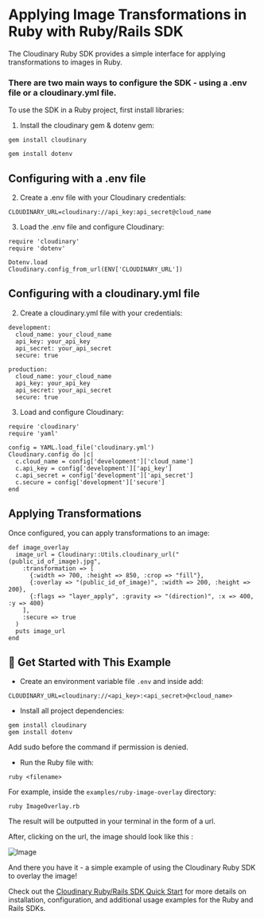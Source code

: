 # Applying Image Transformations in Ruby with Ruby/Rails SDK

The Cloudinary Ruby SDK provides a simple interface for applying transformations to images in Ruby.

### There are two main ways to configure the SDK - using a .env file or a cloudinary.yml file.

To use the SDK in a Ruby project, first install libraries:

1. Install the cloudinary gem & dotenv gem:

```
gem install cloudinary 
```
```
gem install dotenv
```

## Configuring with a .env file

2. Create a .env file with your Cloudinary credentials:

```
CLOUDINARY_URL=cloudinary://api_key:api_secret@cloud_name
```

3. Load the .env file and configure Cloudinary:

```
require 'cloudinary'
require 'dotenv'

Dotenv.load
Cloudinary.config_from_url(ENV['CLOUDINARY_URL'])
```
## Configuring with a cloudinary.yml file

2. Create a cloudinary.yml file with your credentials:

```
development:
  cloud_name: your_cloud_name
  api_key: your_api_key
  api_secret: your_api_secret
  secure: true

production:
  cloud_name: your_cloud_name
  api_key: your_api_key
  api_secret: your_api_secret
  secure: true
```

3. Load and configure Cloudinary:

```
require 'cloudinary'
require 'yaml'

config = YAML.load_file('cloudinary.yml')
Cloudinary.config do |c|
  c.cloud_name = config['development']['cloud_name']
  c.api_key = config['development']['api_key']
  c.api_secret = config['development']['api_secret']
  c.secure = config['development']['secure']
end
```
## Applying Transformations

Once configured, you can apply transformations to an image:

```
def image_overlay
  image_url = Cloudinary::Utils.cloudinary_url("(public_id_of_image).jpg",
    :transformation => [
      {:width => 700, :height => 850, :crop => "fill"},
      {:overlay => "(public_id_of_image)", :width => 200, :height => 200},
      {:flags => "layer_apply", :gravity => "(direction)", :x => 400, :y => 400}
    ],
    :secure => true
  )
  puts image_url
end
```

## 🚀 Get Started with This Example

* Create an environment variable file `.env` and inside add:
```
CLOUDINARY_URL=cloudinary://<api_key>:<api_secret>@<cloud_name>
```

* Install all project dependencies:

```
gem install cloudinary 
gem install dotenv
```
Add sudo before the command if permission is denied.

* Run the Ruby file with:

```
ruby <filename>
```

For example, inside the `examples/ruby-image-overlay` directory:

```
ruby ImageOverlay.rb
```

The result will be outputted in your terminal in the form of a url.

After, clicking on the url, the image should look like this :

![Image](https://res.cloudinary.com/dqps1qwko/image/upload/c_fill,h_850,w_700/h_200,l_samples:breakfast,w_200/fl_layer_apply,g_north_east,x_400,y_400/v1/samples/smile.jpg)

And there you have it - a simple example of using the Cloudinary Ruby SDK to overlay the image! 

Check out the [Cloudinary Ruby/Rails SDK Quick Start](https://cloudinary.com/documentation/ruby_rails_quickstart) for more details on installation, configuration, and additional usage examples for the Ruby and Rails SDKs.